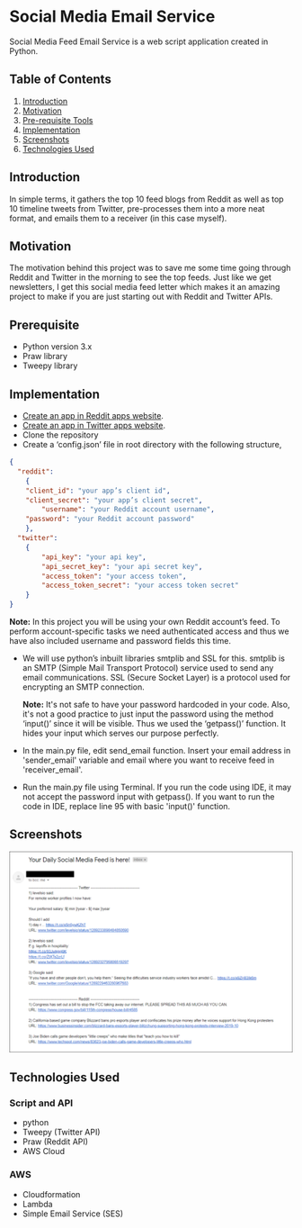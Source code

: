 # Social Media Email Service

Social Media Feed Email Service is a web script application created in Python. 

## Table of Contents
1. [Introduction](#introduction)
1. [Motivation](#motivation)
1. [Pre-requisite Tools](#pre-requisite-tools)
1. [Implementation](#implementation)
1. [Screenshots](#screenshots)
1. [Technologies Used](#technologies-used)

## Introduction
In simple terms, it gathers the top 10 feed blogs from Reddit as well as top 10 timeline tweets from Twitter, pre-processes them into a more neat format, and emails them to a receiver (in this case myself).

## Motivation
The motivation behind this project was to save me some time going through Reddit and Twitter in the morning to see the top feeds. Just like we get newsletters, I get this social media feed letter which makes it an amazing project to make if you are just starting out with Reddit and Twitter APIs.

## Prerequisite
- Python version 3.x
- Praw library
- Tweepy library

## Implementation
- [Create an app in Reddit apps website](https://github.com/kirito-k/Reddit-API).
- [Create an app in Twitter apps website](https://github.com/kirito-k/Twitter-API).
- Clone the repository
- Create a ‘config.json’ file in root directory with the following structure,
```config.json
{
  "reddit": 
    {
  	"client_id": "your app’s client id",
  	"client_secret": "your app’s client secret",
        "username": "your Reddit account username",
  	"password": "your Reddit account password"
    },
  "twitter": 
    {
        "api_key": "your api key",
        "api_secret_key": "your api secret key",
        "access_token": "your access token",
        "access_token_secret": "your access token secret"
    }
}
```

<b>Note:</b> In this project you will be using your own Reddit account’s feed. To perform account-specific tasks we need authenticated access and thus we have also included username and password fields this time.

- We will use python’s inbuilt libraries smtplib and SSL for this. smtplib is an SMTP (Simple Mail Transport Protocol) service used to send any email communications. SSL (Secure Socket Layer) is a protocol used for encrypting an SMTP connection.

    <b>Note:</b> It's not safe to have your password hardcoded in your code. Also, it's not a good practice to just input the password using the method ‘input()’ since it will be visible. Thus we used the ‘getpass()’ function. It hides your input which serves our purpose perfectly.

- In the main.py file, edit send_email function. Insert your email address in 'sender_email' variable and email where you want to receive feed in 'receiver_email'.
- Run the main.py file using Terminal. If you run the code using IDE, it may not accept the password input with getpass().
If you want to run the code in IDE, replace line 95 with basic 'input()' function. 

## Screenshots

![](./images/email-feed.png)

## Technologies Used
### Script and API
- python
- Tweepy (Twitter API)
- Praw (Reddit API)
- AWS Cloud

### AWS
- Cloudformation
- Lambda
- Simple Email Service (SES)
